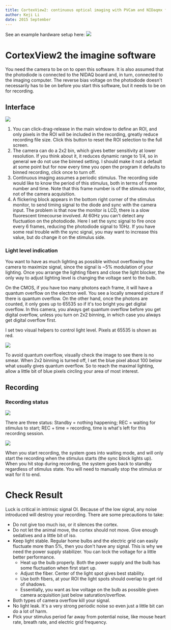 ```yaml
---
title: CortexView2: continuous optical imaging with PVCam and NIDaqmx for timing
author: Keji Li
date: 2015 September
---
```


See an example hardware setup here: 
![](docs/img/surOI.svg)

# CortexView2 the imagine software

You need the camera to be on to open this software.
It is also assumed that the photodiode is connected to the NIDAQ board and, in turn, connected to the imaging computer.
The reverse bias voltage on the photodiode doesn't necessarily has to be on before you start this software, but it needs to be on for recording.

## Interface

![](docs/img/interface.svg)

1. You can click-drag-release in the main window to define an ROI, and only pixels in the ROI will be included in the recording, greatly reduce recording file size.
Click this button to reset the ROI selection to the full screen.
2. The camera can do a 2x2 bin, which gives better sensitivity at lower resolution.
If you think about it, it reduces dynamic range to 1/4, so in general we do not use the binned setting.
I should make it not a default at some point but for now every time you open the program it defaults to binned recording,
click once to turn off.
3. Continuous imaging assumes a periodic stimulus.
The recording side would like to know the period of this stimulus, both in terms of frame number and time.
Note that this frame number is of the stimulus monitor, not of the camera acquisition.
4. A flickering block appears in the bottom right corner of the stimulus monitor, to send timing signal to the diode and sync with the camera input.
The problem is that now the monitor is LCD, there is a slow fluorescent timecourse involved.
At 60Hz you can't detect any fluctuation on the photodiode.
Here I set the sync signal to fire once every 6 frames, reducing the photodiode signal to 10Hz.
If you have some real trouble with the sync signal, you may want to increase this value, but do change it on the stimulus side.

### Light level indication

You want to have as much lighting as possible without overflowing the camera to maximize signal, since the signal is ~5% modulation of your lighting.
Once you arrange the lighting fibers and close the light blocker, the only way to adjust lighting level is changing the voltage sent to the bulb.

On the CMOS, if you have too many photons each frame, it will have a quantum overflow on the electron well.
You see a locally smeared picture if there is quantum overflow.
On the other hand, once the photons are counted, it only goes up to 65535 so if it's too bright you get digital overflow.
In this camera, you always get quantum overflow before you get digital overflow, unless you turn on 2x2 binning, in which case you always get digital overflow first.

I set two visual helpers to control light level.
Pixels at 65535 is shown as red.

![](docs/img/app-1.jpg)

To avoid quantum overflow, visually check the image to see there is no smear.
When 2x2 binning is turned off, I set the blue pixel about 100 below what usually gives quantum overflow.
So to reach the maximal lighting, allow a little bit of blue pixels circling your area of most interest.

## Recording

### Recording status

![](docs/img/app-waiting-record.jpg)

There are three status: Standby = nothing happening; REC = waiting for stimulus to start; REC + time = recording, time is what's left for this recording session.

![](docs/img/app-start-record.jpg)

When you start recording, the system goes into waiting mode, and will only start the recording when the stimulus starts (the sync block lights up).
When you hit stop during recording, the system goes back to standby regardless of stimulus state.
You will need to manually stop the stimulus or wait for it to end.

# Check Result

Luck is critical in intrinsic signal OI.
Because of the low signal, any noise introduced will destroy your recording.
There are some precautions to take:
- Do not give too much iso, or it silences the cortex.
- Do not let the animal move, the cortex should not move. Give enough sedatives and a little bit of iso.
- Keep light stable. Regular home bulbs and the electric grid can easily fluctuate more than 5%, then you don't have any signal.
This is why we need the power supply stabilizer. You can lock the voltage for a little better performance.
    - Heat up the bulb properly. Both the power supply and the bulb has some fluctuation when first start up.
    - Adjust the fiber. Center of the light spot gives best stability.
    - Use both fibers, at your ROI the light spots should overlap to get rid of shadows.
    - Essentially, you want as low voltage on the bulb as possible given camera acquisition just below saturation/overflow.
- Both types of camera overflow kill your signal.
- No light leak. It's a very strong periodic noise so even just a little bit can do a lot of harm.
- Pick your stimulus period far away from potential noise, like mouse heart rate, breath rate, and electric grid frequency.
